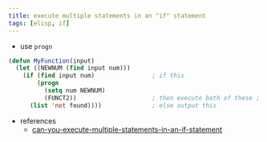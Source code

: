 ```yaml
---
title: execute multiple statements in an "if" statement
tags: [elisp, if]
---
```


- use `progn`
```lisp
(defun MyFunction(input)
  (let ((NEWNUM (find input num)))
    (if (find input num)                ; if this
        (progn
          (setq num NEWNUM)
          (FUNCT2))                     ; then execute both of these ;
      (list 'not found))))              ; else output this
```

* references
  - [can-you-execute-multiple-statements-in-an-if-statement](https://stackoverflow.com/questions/2852249/can-you-execute-multiple-statements-in-an-if-statement)
